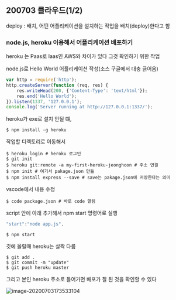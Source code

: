## 200703 클라우드(1/2)



deploy : 배치, 어떤 어플리케이션을 설치하는 작업을 배치(deploy)한다고 함



### node.js, heroku 이용해서 어플리케이션 배포하기

heroku 는 Paas로 Iaas인 AWS와 차이가 있다 그것 확인하기 위한 작업

node.js로 Hello World 어플리케이션 작성(소스 구글에서 대충 긁어옴)

```js
var http = require('http');
http.createServer(function (req, res) {
    res.writeHead(200, {'Content-Type': 'text/html'});
    res.end('Hello World');
}).listen(1337, '127.0.0.1');
console.log('Server running at http://127.0.0.1:1337/');
```



heroku가 exe로 설치 안될 떄,

```shell
$ npm install -g heroku
```



작업할 디렉토리로 이동해서

```shell
$ heroku login # heroku 로그인
$ git init
$ heroku git:remote -a my-first-heroku-jeonghoon # 주소 연결
$ npm init # 여기서 pakage.json 만듦
$ npm install express --save # save는 pakage.json에 저장한다는 의미
```



vscode에서 내용 수정

```shell
$ code package.json # 바로 code 열림
```



 script 안에 아래 추가해서 npm start 명령어로 실행

```js
"start":"node app.js",
```

```shell
$ npm start
```



깃에 올릴때 heroku는 살짝 다름

```shell
$ git add .
$ git commit -m "update"
$ git push heroku master
```



그리고 본인 heroku 주소로 들어가면 배포가 잘 된 것을 확인할 수 있다

![image-20200703173533104](C:\Users\A0501660\AppData\Roaming\Typora\typora-user-images\image-20200703173533104.png)